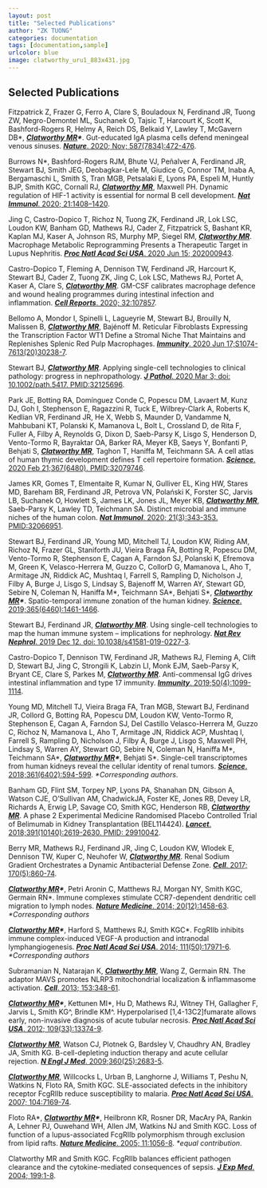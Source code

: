```yaml
---
layout: post
title: "Selected Publications"
author: "ZK TUONG"
categories: documentation
tags: [documentation,sample]
urlcolor: blue
image: clatworthy_uru1_883x431.jpg
---
```


## Selected Publications

Fitzpatrick Z, Frazer G, Ferro A, Clare S, Bouladoux N, Ferdinand JR, Tuong ZW, Negro-Demontel ML, Suchanek O, Tajsic T, Harcourt K, Scott K, Bashford-Rogers R, Helmy A, Reich DS, Belkaid Y, Lawley T, McGavern DB\*, ***<u>Clatworthy MR</u>\****. Gut-educated IgA plasma cells defend meningeal venous sinuses. [***Nature***. 2020; Nov; 587(7834):472-476](https://www.nature.com/articles/s41586-020-2886-4).

Burrows N\*, Bashford-Rogers RJM, Bhute VJ, Peñalver A, Ferdinand JR, Stewart BJ, Smith JEG, Deobagkar-Lele M, Giudice G, Connor TM, Inaba A, Bergamaschi L, Smith S, Tran MGB, Petsalaki E, Lyons PA, Espeli M, Huntly BJP, Smith KGC, Cornall RJ, ***<u>Clatworthy MR</u>***, Maxwell PH. Dynamic regulation of HIF-1 activity is essential for normal B cell development. [***Nat Immunol***. 2020; 21:1408–1420](https://www.nature.com/articles/s41590-020-0772-8?proof=t).

Jing C, Castro-Dopico T, Richoz N, Tuong ZK, Ferdinand JR, Lok LSC, Loudon KW, Banham GD, Mathews RJ, Cader Z, Fitzpatrick S, Bashant KR, Kaplan MJ, Kaser A, Johnson RS, Murphy MP, Siegel RM, ***<u>Clatworthy MR</u>***. Macrophage Metabolic Reprogramming Presents a Therapeutic Target in Lupus Nephritis. [***Proc Natl Acad Sci USA***. 2020 Jun 15; 202000943](https://www.pnas.org/content/117/26/15160).

Castro-Dopico T, Fleming A, Dennison TW, Ferdinand JR, Harcourt K, Stewart BJ, Cader Z, Tuong ZK, Jing C, Lok LSC, Mathews RJ, Portet A, Kaser A, Clare S, ***<u>Clatworthy MR</u>***. GM-CSF calibrates macrophage defence and wound healing programmes during intestinal infection and inflammation. [***Cell Reports***. 2020; 32:107857](https://www.ncbi.nlm.nih.gov/pmc/articles/PMC7351110/).

Bellomo A, Mondor I, Spinelli L, Lagueyrie M, Stewart BJ, Brouilly N, Malissen B, ***<u>Clatworthy MR</u>***, Bajénoff M. Reticular Fibroblasts Expressing the Transcription Factor WT1 Define a Stromal Niche That Maintains and Replenishes Splenic Red Pulp Macrophages. [***Immunity***. 2020 Jun 17;S1074-7613(20)30238-7](https://www.sciencedirect.com/science/article/pii/S1074761320302387).

Stewart BJ, ***<u>Clatworthy MR</u>***. Applying single-cell technologies to clinical pathology: progress in nephropathology. [***J Pathol***. 2020 Mar 3; doi: 10.1002/path.5417. PMID:32125696](https://onlinelibrary.wiley.com/doi/abs/10.1002/path.5417).

Park JE, Botting RA, Domínguez Conde C, Popescu DM, Lavaert M, Kunz DJ, Goh I, Stephenson E, Ragazzini R, Tuck E, Wilbrey-Clark A, Roberts K, Kedlian VR, Ferdinand JR, He X, Webb S, Maunder D, Vandamme N, Mahbubani KT, Polanski K, Mamanova L, Bolt L, Crossland D, de Rita F, Fuller A, Filby A, Reynolds G, Dixon D, Saeb-Parsy K, Lisgo S, Henderson D, Vento-Tormo R, Bayraktar OA, Barker RA, Meyer KB, Saeys Y, Bonfanti P, Behjati S, ***<u>Clatworthy MR</u>***, Taghon T, Haniffa M, Teichmann SA. A cell atlas of human thymic development defines T cell repertoire formation. [***Science***. 2020 Feb 21;367(6480). PMID:32079746](https://science.sciencemag.org/content/367/6480/eaay3224).

James KR, Gomes T, Elmentaite R, Kumar N, Gulliver EL, King HW, Stares MD, Bareham BR, Ferdinand JR, Petrova VN, Polański K, Forster SC, Jarvis LB, Suchanek O, Howlett S, James LK, Jones JL, Meyer KB, ***<u>Clatworthy MR</u>***, Saeb-Parsy K, Lawley TD, Teichmann SA. Distinct microbial and immune niches of the human colon. [***Nat Immunol***. 2020; 21(3):343-353. PMID:32066951](https://www.nature.com/articles/s41590-020-0602-z).

Stewart BJ, Ferdinand JR, Young MD, Mitchell TJ, Loudon KW, Riding AM, Richoz N, Frazer GL, Staniforth JU, Vieira Braga FA, Botting R, Popescu DM, Vento-Tormo R, Stephenson E, Cagan A, Farndon SJ, Polanski K, Efremova M, Green K, Velasco-Herrera M, Guzzo C, CollorD G, Mamanova L, Aho T, Armitage JN, Riddick AC, Mushtaq I, Farrell S, Rampling D, Nicholson J, Filby A, Burge J, Lisgo S, Lindsay S, Bajenoff M, Warren AY, Stewart GD, Sebire N, Coleman N, Haniffa M\*, Teichmann SA\*, Behjati S\*, ***<u>Clatworthy MR</u>\****. Spatio-temporal immune zonation of the human kidney.  [***Science***. 2019;365(6460):1461-1466](https://science.sciencemag.org/content/365/6460/1461).

Stewart BJ, Ferdinand JR, ***<u>Clatworthy MR</u>***. Using single-cell technologies to map the human immune system – implications for nephrology. [***Nat Rev Nephrol***. 2019 Dec 12. doi: 10.1038/s41581-019-0227-3](https://www.nature.com/articles/s41581-019-0227-3).

Castro-Dopico T, Dennison TW, Ferdinand JR, Mathews RJ, Fleming A, Clift D, Stewart BJ, Jing C, Strongili K, Labzin LI, Monk EJM, Saeb-Parsy K, Bryant CE, Clare S, Parkes M, ***<u>Clatworthy MR</u>***. Anti-commensal IgG drives intestinal inflammation and type 17 immunity. [***Immunity***. 2019;50(4):1099-1114](https://www.ncbi.nlm.nih.gov/pmc/articles/PMC6477154/).

Young MD, Mitchell TJ, Vieira Braga FA, Tran MGB, Stewart BJ, Ferdinand JR, Collord G, Botting RA, Popescu DM, Loudon KW, Vento-Tormo R, Stephenson E, Cagan A, Farndon SJ, Del Castillo Velasco-Herrera M, Guzzo C, Richoz N, Mamanova L, Aho T, Armitage JN, Riddick ACP, Mushtaq I, Farrell S, Rampling D, Nicholson J, Filby A, Burge J, Lisgo S, Maxwell PH, Lindsay S, Warren AY, Stewart GD, Sebire N, Coleman N, Haniffa M\*, Teichmann SA\*, ***<u>Clatworthy MR</u>\****, Behjati S\*. Single-cell transcriptomes from human kidneys reveal the cellular identity of renal tumors. [***Science***. 2018;361(6402):594-599](https://science.sciencemag.org/content/361/6402/594). *\*Corresponding authors*.

Banham GD, Flint SM, Torpey NP, Lyons PA, Shanahan DN, Gibson A, Watson CJE, O’Sullivan AM, ChadwickJA, Foster KE, Jones RB, Devey LR, Richards A, Erwig LP, Savage CO, Smith KGC, Henderson RB, ***<u>Clatworthy MR</u>***. A phase 2 Experimental Medicine Randomised Placebo Controlled Trial of Belimumab in Kidney Transplantation (BEL114424). [***Lancet***. 2018;391(10140):2619-2630. PMID: 29910042](https://pubmed.ncbi.nlm.nih.gov/29910042/).

Berry MR, Mathews RJ, Ferdinand JR, Jing C, Loudon KW, Wlodek E, Dennison TW, Kuper C, Neuhofer W, ***<u>Clatworthy MR</u>***. Renal Sodium Gradient Orchestrates a Dynamic Antibacterial Defense Zone. [***Cell***. 2017; 170(5):860-74](https://www.sciencedirect.com/science/article/pii/S0092867417308292).

***<u>Clatworthy MR</u>\****, Petri Aronin C, Matthews RJ, Morgan NY, Smith KGC, Germain RN\*. Immune complexes stimulate CCR7-dependent dendritic cell migration to lymph nodes. [***Nature Medicine***. 2014; 20(12):1458-63](https://www.nature.com/articles/nm.3709). *\*Corresponding authors*

***<u>Clatworthy MR</u>\****, Harford S, Matthews RJ, Smith KGC\*. FcgRIIb inhibits immune complex-induced VEGF-A production and intranodal lymphangiogenesis. [***Proc Natl Acad Sci USA***. 2014; 111(50):17971-6](https://www.pnas.org/content/111/50/17971.long). *\*Corresponding authors*

Subramanian N, Natarajan K, ***<u>Clatworthy MR</u>***, Wang Z, Germain RN. The adaptor MAVS promotes NLRP3 mitochondrial localization & inflammasome activation. [***Cell***. 2013; 153:348-61](https://www.ncbi.nlm.nih.gov/pmc/articles/PMC3632354/).

***<u>Clatworthy MR</u>\****, Kettunen MI\*, Hu D, Mathews RJ, Witney TH, Gallagher F, Jarvis L, Smith KG^, Brindle KM^. Hyperpolarised [1,4-13C2]fumarate allows early, non-invasive diagnosis of acute tubular necrosis. [***Proc Natl Acad Sci USA***. 2012; 109(33):13374-9](https://www.pnas.org/content/109/33/13374).

***<u>Clatworthy MR</u>***, Watson CJ, Plotnek G, Bardsley V, Chaudhry AN, Bradley JA, Smith KG. B-cell-depleting induction therapy and acute cellular rejection. [***N Engl J Med***. 2009;360(25):2683-5](https://www.ncbi.nlm.nih.gov/pmc/articles/PMC4143588/).

***<u>Clatworthy MR</u>***, Willcocks L, Urban B, Langhorne J, Williams T, Peshu N, Watkins N, Floto RA, Smith KGC. SLE-associated defects in the inhibitory receptor FcgRIIb reduce susceptibility to malaria.  [***Proc Natl Acad Sci USA***. 2007; 104:7169-74](https://www.pnas.org/content/104/17/7169.long).

Floto RA\*, ***<u>Clatworthy MR</u>\****, Heilbronn KR, Rosner DR, MacAry PA, Rankin A, Lehner PJ, Ouwehand WH, Allen JM, Watkins NJ and Smith KGC. Loss of function of a lupus-associated FcgRIIb polymorphism through exclusion from lipid rafts. [***Nature Medicine***. 2005; 11:1056-8](https://www.nature.com/articles/nm1288). *\*equal contribution*.

Clatworthy MR and Smith KGC. FcgRIIb balances efficient pathogen clearance and the cytokine-mediated consequences of sepsis. [***J Exp Med***. 2004; 199:1-8](https://rupress.org/jem/article/199/5/717/40060/Fc-RIIb-Balances-Efficient-Pathogen-Clearance-and).

